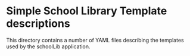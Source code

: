 # Simple School Library Template descriptions

This directory contains a number of YAML files describing the templates
used by the schoolLib application.
